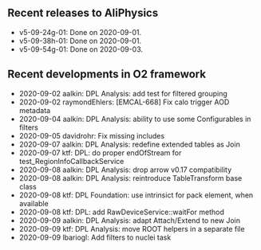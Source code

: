 ## Recent releases to AliPhysics
- v5-09-24g-01: Done on 2020-09-01.
- v5-09-38h-01: Done on 2020-09-01.
- v5-09-54g-01: Done on 2020-09-03.
## Recent developments in O2 framework
- 2020-09-02 aalkin: DPL Analysis: add test for filtered grouping
- 2020-09-02 raymondEhlers: [EMCAL-668] Fix calo trigger AOD metadata
- 2020-09-04 aalkin: DPL Analysis: ability to use some Configurables in filters
- 2020-09-05 davidrohr: Fix missing includes
- 2020-09-07 aalkin: DPL Analysis: redefine extended tables as Join
- 2020-09-07 ktf: DPL: do proper endOfStream for test_RegionInfoCallbackService
- 2020-09-08 aalkin: DPL Analysis: drop arrow v0.17 compatibility
- 2020-09-08 aalkin: DPL Analysis: reintroduce TableTransform base class
- 2020-09-08 ktf: DPL Foundation: use intrinsict for pack element, when available
- 2020-09-08 ktf: DPL: add RawDeviceService::waitFor method
- 2020-09-09 aalkin: DPL Analysis: adapt Attach/Extend to new Join
- 2020-09-09 ktf: DPL Analysis: move ROOT helpers in a separate file
- 2020-09-09 lbariogl: Add filters to nuclei task
